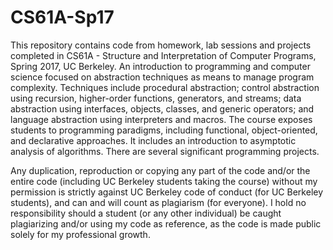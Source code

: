 # CS61A-Sp17
This repository contains code from homework, lab sessions and projects completed in CS61A - Structure and Interpretation of Computer Programs, Spring 2017, UC Berkeley. An introduction to programming and computer science focused on abstraction techniques as means to manage program complexity. Techniques include procedural abstraction; control abstraction using recursion, higher-order functions, generators, and streams; data abstraction using interfaces, objects, classes, and generic operators; and language abstraction using interpreters and macros. The course exposes students to programming paradigms, including functional, object-oriented, and declarative approaches. It includes an introduction to asymptotic analysis of algorithms. There are several significant programming projects.

Any duplication, reproduction or copying any part of the code and/or the entire code (including UC Berkeley students taking the course) without my permission is strictly against UC Berkeley code of conduct (for UC Berkeley students), and can and will count as plagiarism (for everyone). I hold no responsibility should a student (or any other individual) be caught plagiarizing and/or using my code as reference, as the code is made public solely for my professional growth.
